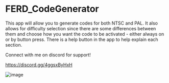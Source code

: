# FERD_CodeGenerator

This app will allow you to generate codes for both NTSC and PAL. It also allows for difficulty selection since there are some differences between them and choose how you want the code to be activated - either always on or by button press. There is a help button in the app to help explain each section.

Connect with me on discord for support!

https://discord.gg/4ggsxByHxH

![image](https://github.com/user-attachments/assets/16964bcd-149a-4d4e-9eaa-da719caa942a)